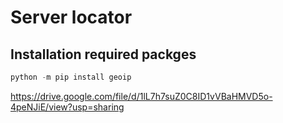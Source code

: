 # Server locator

## Installation required packges

```python
python -m pip install geoip
```
https://drive.google.com/file/d/1lL7h7suZ0C8ID1vVBaHMVD5o-4peNJiE/view?usp=sharing
